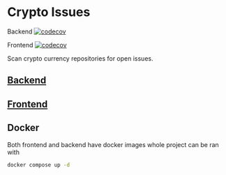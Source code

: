 # Crypto Issues

Backend [![codecov](https://codecov.io/github/0xMimir/crypto-issues/graph/badge.svg?token=FZbBRHxsZ9&flag=backend)](https://codecov.io/github/0xMimir/crypto-issues)

Frontend [![codecov](https://codecov.io/github/0xMimir/crypto-issues/graph/badge.svg?token=FZbBRHxsZ9&flag=frontend)](https://codecov.io/github/0xMimir/crypto-issues)

Scan crypto currency repositories for open issues.


## [Backend](backend/README.md)

## [Frontend](frontend/README.md)


## Docker

Both frontend and backend have docker images whole project can be ran with
```sh
docker compose up -d
```